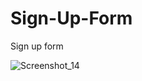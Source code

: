 # Sign-Up-Form
Sign up form

![Screenshot_14](https://user-images.githubusercontent.com/87645525/230749229-893ea95e-d5b7-4ec4-b48e-472638f1233a.jpg)
